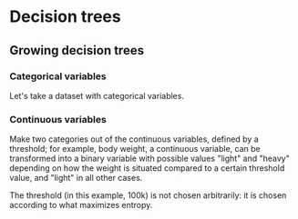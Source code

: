# Decision trees

## Growing decision trees
### Categorical variables

Let's take a dataset with categorical variables.

### Continuous variables

Make two categories out of the continuous variables, defined by a threshold; for example, body weight, a continuous variable, can be transformed into a binary variable with possible values "light" and "heavy" depending on how the weight is situated compared to a certain threshold value, and "light" in all other cases.

The threshold (in this example, 100k) is not chosen arbitrarily: it is chosen according to what maximizes entropy.
